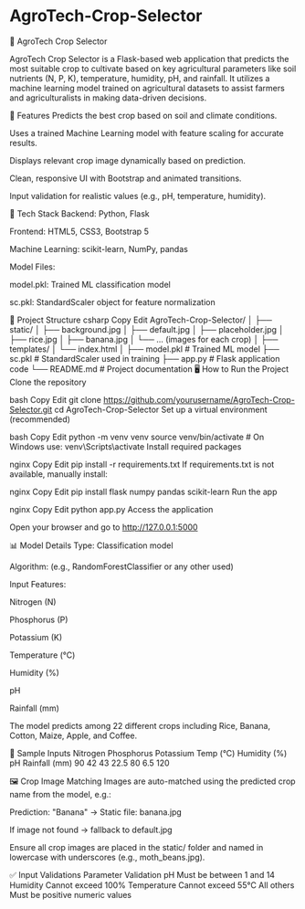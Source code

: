 # AgroTech-Crop-Selector
🌱 AgroTech Crop Selector

AgroTech Crop Selector is a Flask-based web application that predicts the most suitable crop to cultivate based on key agricultural parameters like soil nutrients (N, P, K), temperature, humidity, pH, and rainfall. It utilizes a machine learning model trained on agricultural datasets to assist farmers and agriculturalists in making data-driven decisions.

🚀 Features
Predicts the best crop based on soil and climate conditions.

Uses a trained Machine Learning model with feature scaling for accurate results.

Displays relevant crop image dynamically based on prediction.

Clean, responsive UI with Bootstrap and animated transitions.

Input validation for realistic values (e.g., pH, temperature, humidity).

🧠 Tech Stack
Backend: Python, Flask

Frontend: HTML5, CSS3, Bootstrap 5

Machine Learning: scikit-learn, NumPy, pandas

Model Files:

model.pkl: Trained ML classification model

sc.pkl: StandardScaler object for feature normalization

📂 Project Structure
csharp
Copy
Edit
AgroTech-Crop-Selector/
│
├── static/
│   ├── background.jpg
│   ├── default.jpg
│   ├── placeholder.jpg
│   ├── rice.jpg
│   ├── banana.jpg
│   └── ... (images for each crop)
│
├── templates/
│   └── index.html
│
├── model.pkl               # Trained ML model
├── sc.pkl                  # StandardScaler used in training
├── app.py                  # Flask application code
└── README.md               # Project documentation
🖥️ How to Run the Project
Clone the repository

bash
Copy
Edit
git clone https://github.com/yourusername/AgroTech-Crop-Selector.git
cd AgroTech-Crop-Selector
Set up a virtual environment (recommended)

bash
Copy
Edit
python -m venv venv
source venv/bin/activate  # On Windows use: venv\Scripts\activate
Install required packages

nginx
Copy
Edit
pip install -r requirements.txt
If requirements.txt is not available, manually install:

nginx
Copy
Edit
pip install flask numpy pandas scikit-learn
Run the app

nginx
Copy
Edit
python app.py
Access the application

Open your browser and go to http://127.0.0.1:5000

📊 Model Details
Type: Classification model

Algorithm: (e.g., RandomForestClassifier or any other used)

Input Features:

Nitrogen (N)

Phosphorus (P)

Potassium (K)

Temperature (°C)

Humidity (%)

pH

Rainfall (mm)

The model predicts among 22 different crops including Rice, Banana, Cotton, Maize, Apple, and Coffee.

🧪 Sample Inputs
Nitrogen	Phosphorus	Potassium	Temp (°C)	Humidity (%)	pH	Rainfall (mm)
90	42	43	22.5	80	6.5	120

🖼️ Crop Image Matching
Images are auto-matched using the predicted crop name from the model, e.g.:

Prediction: "Banana" → Static file: banana.jpg

If image not found → fallback to default.jpg

Ensure all crop images are placed in the static/ folder and named in lowercase with underscores (e.g., moth_beans.jpg).

✅ Input Validations
Parameter	Validation
pH	Must be between 1 and 14
Humidity	Cannot exceed 100%
Temperature	Cannot exceed 55°C
All others	Must be positive numeric values
